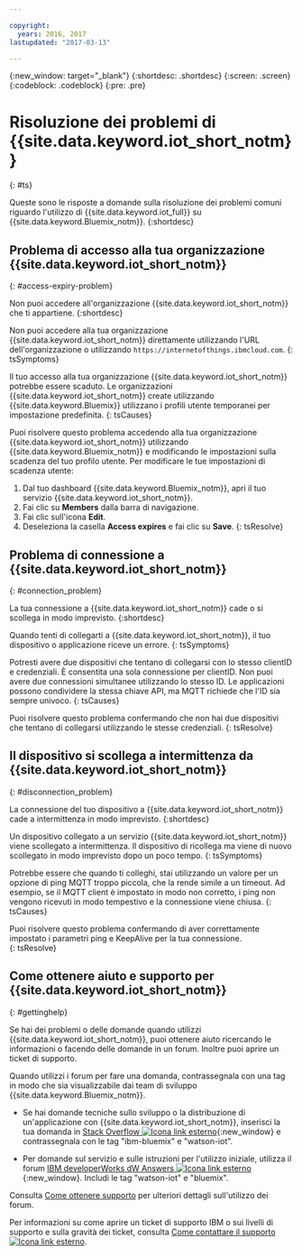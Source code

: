 ```yaml
---

copyright:
  years: 2016, 2017
lastupdated: "2017-03-13"

---
```


{:new_window: target="\_blank"}
{:shortdesc: .shortdesc}
{:screen: .screen}
{:codeblock: .codeblock}
{:pre: .pre}

# Risoluzione dei problemi di {{site.data.keyword.iot_short_notm}}
{: #ts}

Queste sono le risposte a domande sulla risoluzione dei problemi comuni riguardo l'utilizzo di {{site.data.keyword.iot_full}} su {{site.data.keyword.Bluemix_notm}}.
{:shortdesc}

## Problema di accesso alla tua organizzazione {{site.data.keyword.iot_short_notm}}
{: #access-expiry-problem}

Non puoi accedere all'organizzazione {{site.data.keyword.iot_short_notm}} che ti appartiene.
{:shortdesc}

Non puoi accedere alla tua organizzazione {{site.data.keyword.iot_short_notm}} direttamente utilizzando l'URL dell'organizzazione o utilizzando `https://internetofthings.ibmcloud.com`.
{: tsSymptoms}

Il tuo accesso alla tua organizzazione {{site.data.keyword.iot_short_notm}} potrebbe essere scaduto. Le organizzazioni {{site.data.keyword.iot_short_notm}} create utilizzando {{site.data.keyword.Bluemix}} utilizzano i profili utente temporanei per impostazione predefinita.
{: tsCauses}

Puoi risolvere questo problema accedendo alla tua organizzazione {{site.data.keyword.iot_short_notm}} utilizzando {{site.data.keyword.Bluemix_notm}} e modificando le impostazioni sulla scadenza del tuo profilo utente. Per modificare le tue impostazioni di scadenza utente:

1. Dal tuo dashboard {{site.data.keyword.Bluemix_notm}}, apri il tuo servizio {{site.data.keyword.iot_short_notm}}.
2. Fai clic su **Members** dalla barra di navigazione.
3. Fai clic sull'icona **Edit**.
4. Deseleziona la casella **Access expires** e fai clic su **Save**.
{: tsResolve}

## Problema di connessione a {{site.data.keyword.iot_short_notm}}
{: #connection_problem}

La tua connessione a {{site.data.keyword.iot_short_notm}} cade o si scollega in modo imprevisto.
{:shortdesc}

Quando tenti di collegarti a {{site.data.keyword.iot_short_notm}}, il tuo dispositivo o applicazione riceve un errore.
{: tsSymptoms}

Potresti avere due dispositivi che tentano di collegarsi con lo stesso clientID e credenziali. È consentita una sola connessione per clientID. Non puoi avere due connessioni simultanee utilizzando lo stesso ID. Le applicazioni possono condividere la stessa chiave API, ma MQTT richiede che l'ID sia sempre univoco.
{: tsCauses}

Puoi risolvere questo problema confermando che non hai due dispositivi che tentano di collegarsi utilizzando le stesse credenziali.
{: tsResolve}

## Il dispositivo si scollega a intermittenza da {{site.data.keyword.iot_short_notm}}
{: #disconnection_problem}

La connessione del tuo dispositivo a {{site.data.keyword.iot_short_notm}} cade a intermittenza in modo imprevisto.
{:shortdesc}

Un dispositivo collegato a un servizio {{site.data.keyword.iot_short_notm}} viene scollegato a intermittenza. Il dispositivo di ricollega ma viene di nuovo scollegato in modo imprevisto dopo un poco tempo.
{: tsSymptoms}

Potrebbe essere che quando ti colleghi, stai utilizzando un valore per un opzione di ping MQTT troppo piccola, che la rende simile a un timeout. Ad esempio, se il MQTT client è impostato in modo non corretto, i ping non vengono ricevuti in modo tempestivo e la connessione viene chiusa.
{: tsCauses}

Puoi risolvere questo problema confermando di aver correttamente impostato i parametri ping e KeepAlive per la tua connessione.   
{: tsResolve}


## Come ottenere aiuto e supporto per {{site.data.keyword.iot_short_notm}}
{: #gettinghelp}

Se hai dei problemi o delle domande quando utilizzi {{site.data.keyword.iot_short_notm}}, puoi ottenere aiuto ricercando le informazioni o facendo delle domande in un forum. Inoltre puoi aprire un ticket di supporto.

Quando utilizzi i forum per fare una domanda, contrassegnala con una tag in modo che sia visualizzabile dai team di sviluppo {{site.data.keyword.Bluemix_notm}}.

* Se hai domande tecniche sullo sviluppo o la distribuzione di un'applicazione con {{site.data.keyword.iot_short_notm}}, inserisci la tua domanda in [Stack Overflow ![Icona link esterno](../../icons/launch-glyph.svg "Icona link esterno")](http://stackoverflow.com/search?q=watson-iot+ibm-bluemix){:new_window} e contrassegnala con le tag "ibm-bluemix" e "watson-iot".
<!--Insert the appropriate dW Answers tag for your service for <service_keyword> in URL below:  -->
* Per domande sul servizio e sulle istruzioni per l'utilizzo iniziale, utilizza il forum [IBM developerWorks dW Answers ![Icona link esterno](../../icons/launch-glyph.svg "Icona link esterno")](https://developer.ibm.com/answers/topics/watson-iot/?smartspace=bluemix){:new_window}. Includi le tag  "watson-iot" e "bluemix".

Consulta [Come ottenere supporto](https://www.{DomainName}/docs/support/index.html#getting-help) per ulteriori dettagli sull'utilizzo dei forum.

Per informazioni su come aprire un ticket di supporto IBM o sui livelli di supporto e sulla gravità dei ticket, consulta [Come contattare il supporto ![Icona link esterno](../../icons/launch-glyph.svg "Icona link esterno")](https://www.{DomainName}/docs/support/index.html#contacting-support).

